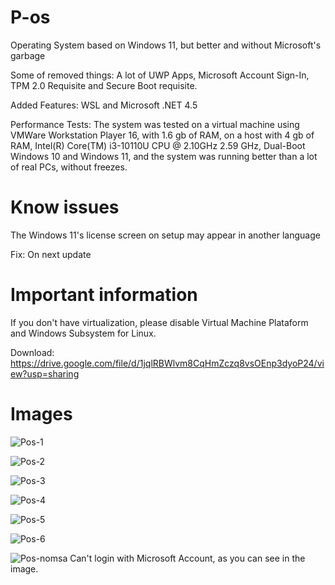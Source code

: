 # P-os
Operating System based on Windows 11, but better and without Microsoft's garbage

Some of removed things: A lot of UWP Apps, Microsoft Account Sign-In, TPM 2.0 Requisite and Secure Boot requisite.

Added Features: WSL and Microsoft .NET 4.5

Performance Tests: The system was tested on a virtual machine using VMWare Workstation Player 16, with 1.6 gb of RAM, on a host with 4 gb of RAM, Intel(R) Core(TM) i3-10110U CPU @ 2.10GHz   2.59 GHz, Dual-Boot Windows 10 and Windows 11, and the system was running better than a lot of real PCs, without freezes.

# Know issues

The Windows 11's license screen on setup may appear in another language

Fix: On next update

# Important information

If you don't have virtualization, please disable Virtual Machine Plataform and Windows Subsystem for Linux. 

Download: https://drive.google.com/file/d/1jqlRBWlvm8CqHmZczq8vsOEnp3dyoP24/view?usp=sharing

# Images

![Pos-1](https://user-images.githubusercontent.com/78425126/133007541-928567ce-7bd4-433f-ad41-15025eaad197.PNG)

![Pos-2](https://user-images.githubusercontent.com/78425126/133007555-9d951a22-5c55-4aec-9251-7e33468bce5b.PNG)

![Pos-3](https://user-images.githubusercontent.com/78425126/133007567-0b9ef443-58e1-48a4-bde9-7609417acf83.PNG)

![Pos-4](https://user-images.githubusercontent.com/78425126/133007576-e82e02a4-c5e9-4e47-a36b-b8d8c4a7b2eb.PNG)

![Pos-5](https://user-images.githubusercontent.com/78425126/133007586-af417c5f-db2a-45c6-bf0c-cbed83376284.PNG)

![Pos-6](https://user-images.githubusercontent.com/78425126/133007592-9ba71ce8-9387-4468-ae8f-65e8429d9a0f.PNG)

![Pos-nomsa](https://user-images.githubusercontent.com/78425126/133007609-1e7e2791-6220-4a22-8af3-76756e77dc8e.PNG)
Can't login with Microsoft Account, as you can see in the image.
